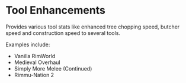 # Tool Enhancements

Provides various tool stats like enhanced tree chopping speed, butcher speed and construction speed to several tools.

Examples include:

- Vanilla RimWorld
- Medieval Overhaul
- Simply More Melee (Continued)
- Rimmu-Nation 2
